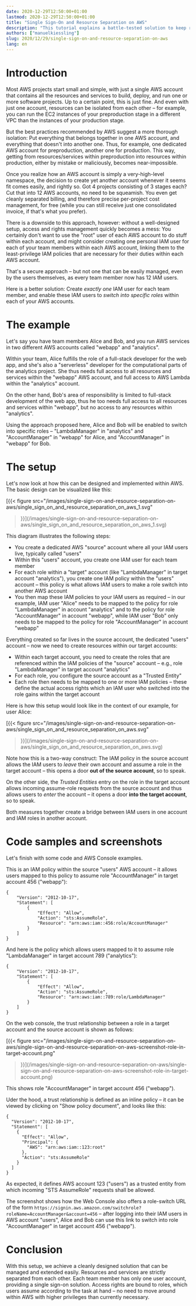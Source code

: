 ```yaml
---
date: 2020-12-29T12:50:00+01:00
lastmod: 2020-12-29T12:50:00+01:00
title: "Single Sign-On and Resource Separation on AWS"
description: "This tutorial explains a battle-tested solution to keep resources and services of different projects on AWS securely separated – while still providing convenient single sign-on with clean and manageable access rights management."
authors: ["manuelkiessling"]
slug: 2020/12/29/single-sign-on-and-resource-separation-on-aws
lang: en
---
```


# Introduction

Most AWS projects start small and simple, with just a single AWS account that contains all the resources and services to build, deploy, and run one or more software projects. Up to a certain point, this is just fine. And even with just one account, resources can be isolated from each other – for example, you can run the EC2 instances of your preproduction stage in a different VPC than the instances of your production stage.

But the best practices recommended by AWS suggest a more thorough isolation: Put everything that belongs together in one AWS account, and everything that doesn't into another one. Thus, for example, one dedicated AWS account for preproduction, another one for production. This way, getting from resources/services within preproduction into resources within production, either by mistake or maliciously, becomes near-impossible.

Once you realize how an AWS account is simply a very-high-level namespace, the decision to create yet another account whenever it seems fit comes easily, and rightly so. Got 4 projects consisting of 3 stages each? Cut that into 12 AWS accounts, no need to be squeamish. You even get cleanly separated billing, and therefore precise per-project cost management, for free (while you can still receive just one consolidated invoice, if that's what you prefer).

There is a downside to this approach, however: without a well-designed setup, access and rights management quickly becomes a mess: You certainly don't want to use the "root" user of each AWS account to do stuff within each account, and might consider creating one personal IAM user for each of your team members within each AWS account, linking them to the least-privilege IAM policies that are necessary for their duties within each AWS account.

That's a secure approach – but not one that can be easily managed, even by the users themselves, as every team member now has 12 IAM users.

Here is a better solution: Create *exactly one* IAM user for each team member, and enable these IAM users to *switch into specific roles* within each of your AWS accounts.


# The example

Let's say you have team members Alice and Bob, and you run AWS services in two different AWS accounts called "webapp" and "analytics".

Within your team, Alice fulfills the role of a full-stack developer for the web app, and she's also a "serverless" developer for the computational parts of the analytics project. She thus needs full access to all resources and services within the "webapp" AWS account, and full access to AWS Lambda within the "analytics" account.

On the other hand, Bob's area of responsibility is limited to full-stack development of the web app, thus he too needs full access to all resources and services within "webapp", but no access to any resources within "analytics".

Using the approach proposed here, Alice and Bob will be enabled to switch into specific roles – "LambdaManager" in "analytics" and "AccountManager" in "webapp" for Alice, and "AccountManager" in "webapp" for Bob.


# The setup

Let's now look at how this can be designed and implemented within AWS. The basic design can be visualized like this:

[{{<
    figure src="/images/single-sign-on-and-resource-separation-on-aws/single_sign_on_and_resource_separation_on_aws_1.svg"
>}}](/images/single-sign-on-and-resource-separation-on-aws/single_sign_on_and_resource_separation_on_aws_1.svg)

This diagram illustrates the following steps:

- You create a dedicated AWS "source" account where all your IAM users live, typically called "users"
- Within this "users" account, you create one IAM user for each team member
- For each role within a "target" account (like "LambdaManager" in target account "analytics"), you create one IAM policy within the "users" account – this policy is what allows IAM users to make a role switch into another AWS account
- You then map these IAM policies to your IAM users as required – in our example, IAM user "Alice" needs to be mapped to the policy for role "LambdaManager" in account "analytics" and to the policy for role "AccountManager" in account "webapp", while IAM user "Bob" only needs to be mapped to the policy for role "AccountManager" in account "webapp"

Everything created so far lives in the source account, the dedicated "users" account – now we need to create resources within our target accounts:

- Within each target account, you need to create the roles that are referenced within the IAM policies of the "source" account – e.g., role "LambdaManager" in target account "analytics"
- For each role, you configure the source account as a "Trusted Entity"
- Each role then needs to be mapped to one or more IAM policies – these define the actual access rights which an IAM user who switched into the role gains within the target account

Here is how this setup would look like in the context of our example, for user Alice:

[{{<
    figure src="/images/single-sign-on-and-resource-separation-on-aws/single_sign_on_and_resource_separation_on_aws.svg"
>}}](/images/single-sign-on-and-resource-separation-on-aws/single_sign_on_and_resource_separation_on_aws.svg)

Note how this is a two-way construct: The IAM policy in the source account allows the IAM users to *leave* their own account and assume a role in the target account – this opens a door **out of the source account**, so to speak.

On the other side, the *Trusted Entities* entry on the role in the target account allows incoming assume-role requests from the source account and thus allows users to *enter* the account – it opens a door **into the target account**, so to speak.

Both measures together create a bridge between IAM users in one account and IAM roles in another account.

# Code samples and screenshots

Let's finish with some code and AWS Console examples.

This is an IAM policy within the source "users" AWS account – it allows users mapped to this policy to assume role "AccountManager" in target account 456 ("webapp"):

```
{
    "Version": "2012-10-17",
    "Statement": [
        {
            "Effect": "Allow",
            "Action": "sts:AssumeRole",
            "Resource": "arn:aws:iam::456:role/AccountManager"
        }
    ]
}
```

And here is the policy which allows users mapped to it to assume role "LambdaManager" in target account 789 ("analytics"):

```
{
    "Version": "2012-10-17",
    "Statement": [
        {
            "Effect": "Allow",
            "Action": "sts:AssumeRole",
            "Resource": "arn:aws:iam::789:role/LambdaManager"
        }
    ]
}
```

On the web console, the trust relationship between a role in a target account and the source account is shown as follows:

[{{<
    figure src="/images/single-sign-on-and-resource-separation-on-aws/single-sign-on-and-resource-separation-on-aws-screenshot-role-in-target-account.png"
>}}](/images/single-sign-on-and-resource-separation-on-aws/single-sign-on-and-resource-separation-on-aws-screenshot-role-in-target-account.png)

This shows role "AccountManager" in target account 456 ("webapp").

Uder the hood, a trust relationship is defined as an inline policy – it can be viewed by clicking on "Show policy document", and looks like this:

```
{
  "Version": "2012-10-17",
  "Statement": [
    {
      "Effect": "Allow",
      "Principal": {
        "AWS": "arn:aws:iam::123:root"
      },
      "Action": "sts:AssumeRole"
    }
  ]
}
```

As expected, it defines AWS account 123 ("users") as a trusted entity from which incoming "STS AssumeRole" requests shall be allowed.

The screenshot shows how the Web Console also offers a role-switch URL of the form `https://signin.aws.amazon.com/switchrole?roleName=AccountManager&account=456` – after logging into their IAM users in AWS account "users", Alice and Bob can use this link to switch into role "AccountManager" in target account 456 ("webapp").

# Conclusion

With this setup, we achieve a cleanly designed solution that can be managed and extended easily. Resources and services are strictly separated from each other. Each team member has only one user account, providing a single sign-on solution. Access rights are bound to roles, which users assume according to the task at hand – no need to move around within AWS with higher privileges than currently necessary.

